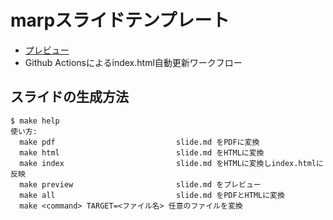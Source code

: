 # marpスライドテンプレート
- [プレビュー](https://birdwatcheryt.github.io/marp-slide-template/)
- Github Actionsによるindex.html自動更新ワークフロー

## スライドの生成方法
```
$ make help
使い方:
  make pdf                           slide.md をPDFに変換
  make html                          slide.md をHTMLに変換
  make index                         slide.md をHTMLに変換しindex.htmlに反映
  make preview                       slide.md をプレビュー
  make all                           slide.md をPDFとHTMLに変換
  make <command> TARGET=<ファイル名> 任意のファイルを変換
```
